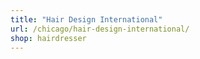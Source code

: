 ```yaml
---
title: "Hair Design International"
url: /chicago/hair-design-international/
shop: hairdresser
---
```

